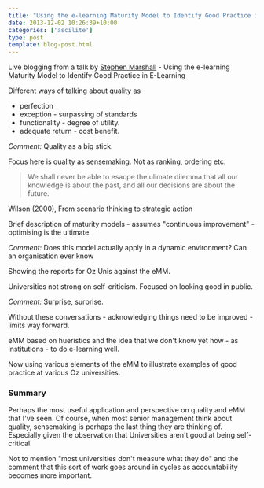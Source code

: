 ```yaml
---
title: "Using the e-learning Maturity Model to Identify Good Practice in E-Learning #ascilite"
date: 2013-12-02 10:26:39+10:00
categories: ['ascilite']
type: post
template: blog-post.html
---
```

Live blogging from a talk by [Stephen Marshall](http://www.utdc.vuw.ac.nz/about/staff/stephen.shtml) - Using the e-learning Maturity Model to Identify Good Practice in E-Learning

Different ways of talking about quality as

- perfection
- exception - surpassing of standards
- functionality - degree of utility.
- adequate return - cost benefit.

_Comment:_ Quality as a big stick.

Focus here is quality as sensemaking. Not as ranking, ordering etc.

> We shall never be able to esacpe the ulimate dilemma that all our knowledge is about the past, and all our decisions are about the future.

Wilson (2000), From scenario thinking to strategic action

Brief description of maturity models - assumes "continuous improvement" - optimising is the ultimate

_Comment:_ Does this model actually apply in a dynamic environment? Can an organisation ever know

Showing the reports for Oz Unis against the eMM.

Universities not strong on self-criticism. Focused on looking good in public.

_Comment:_ Surprise, surprise.

Without these conversations - acknowledging things need to be improved - limits way forward.

eMM based on hueristics and the idea that we don't know yet how - as institutions - to do e-learning well.

Now using various elements of the eMM to illustrate examples of good practice at various Oz universities.

### Summary

Perhaps the most useful application and perspective on quality and eMM that I've seen. Of course, when most senior management think about quality, sensemaking is perhaps the last thing they are thinking of. Especially given the observation that Universities aren't good at being self-critical.

Not to mention "most universities don't measure what they do" and the comment that this sort of work goes around in cycles as accountability becomes more important.